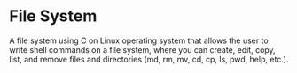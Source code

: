 # File System

A file system using C on Linux operating system that allows the user to write shell commands on a file system, where you can create, edit, copy, list, and remove files and directories (md, rm, mv, cd, cp, ls, pwd, help, etc.).
